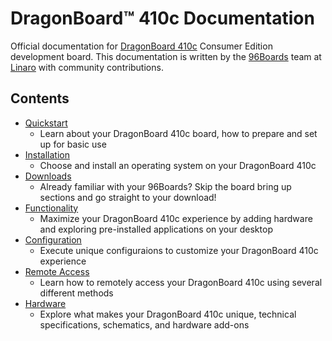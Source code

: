 # DragonBoard™ 410c Documentation

Official documentation for [DragonBoard 410c](https://www.96boards.org/products/ce/dragonboard410c/) Consumer Edition development board. This documentation is written by the [96Boards](https://www.96boards.org) team at [Linaro](http://www.linaro.org) with community contributions.

## Contents

- [Quickstart](Quickstart/README.md)
   - Learn about your DragonBoard 410c board, how to prepare and set up for basic use
- [Installation](Installation/README.md)
   - Choose and install an operating system on your DragonBoard 410c
- [Downloads](Downloads/README.md)
   - Already familiar with your 96Boards? Skip the board bring up sections and go straight to your download!
- [Functionality](Functionality/README.md)
   - Maximize your DragonBoard 410c experience by adding hardware and exploring pre-installed applications on your desktop
- [Configuration](Configuration/README.md)
   - Execute unique configuraions to customize your DragonBoard 410c experience
- [Remote Access](Remote-Access/README.md)
   - Learn how to remotely access your DragonBoard 410c using several different methods
- [Hardware](Hardware/README.md)
   - Explore what makes your DragonBoard 410c unique, technical specifications, schematics, and hardware add-ons